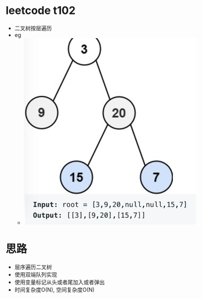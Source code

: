 # leetcode t102
- 二叉树按层遍历
- eg
    - ![](./imgs/1.png)

 # 思路
- 层序遍历二叉树
- 使用双端队列实现
- 使用变量标记从头或者尾加入或者弹出
- 时间复杂度O(N), 空间复杂度O(N)